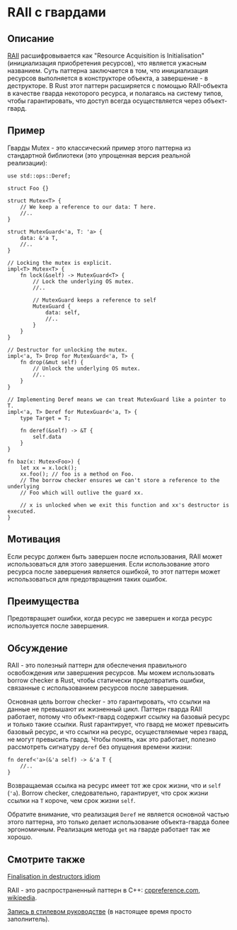 # RAII с гвардами

## Описание

[RAII][wikipedia] расшифровывается как "Resource Acquisition is Initialisation" (инициализация приобретения ресурсов), что является ужасным названием. Суть паттерна заключается в том, что инициализация ресурсов выполняется в конструкторе объекта, а завершение - в деструкторе. В Rust этот паттерн расширяется с помощью RAII-объекта в качестве гварда некоторого ресурса, и полагаясь на систему типов, чтобы гарантировать, что доступ всегда осуществляется через объект-гвард.

## Пример

Гварды Mutex - это классический пример этого паттерна из стандартной библиотеки (это упрощенная версия реальной реализации):

```rust,ignore
use std::ops::Deref;

struct Foo {}

struct Mutex<T> {
    // We keep a reference to our data: T here.
    //..
}

struct MutexGuard<'a, T: 'a> {
    data: &'a T,
    //..
}

// Locking the mutex is explicit.
impl<T> Mutex<T> {
    fn lock(&self) -> MutexGuard<T> {
        // Lock the underlying OS mutex.
        //..

        // MutexGuard keeps a reference to self
        MutexGuard {
            data: self,
            //..
        }
    }
}

// Destructor for unlocking the mutex.
impl<'a, T> Drop for MutexGuard<'a, T> {
    fn drop(&mut self) {
        // Unlock the underlying OS mutex.
        //..
    }
}

// Implementing Deref means we can treat MutexGuard like a pointer to T.
impl<'a, T> Deref for MutexGuard<'a, T> {
    type Target = T;

    fn deref(&self) -> &T {
        self.data
    }
}

fn baz(x: Mutex<Foo>) {
    let xx = x.lock();
    xx.foo(); // foo is a method on Foo.
    // The borrow checker ensures we can't store a reference to the underlying
    // Foo which will outlive the guard xx.

    // x is unlocked when we exit this function and xx's destructor is executed.
}
```

## Мотивация

Если ресурс должен быть завершен после использования, RAII может использоваться для этого завершения. Если использование этого ресурса после завершения является ошибкой, то этот паттерн может использоваться для предотвращения таких ошибок.

## Преимущества

Предотвращает ошибки, когда ресурс не завершен и когда ресурс используется после завершения.

## Обсуждение

RAII - это полезный паттерн для обеспечения правильного освобождения или завершения ресурсов. Мы можем использовать borrow checker в Rust, чтобы статически предотвратить ошибки, связанные с использованием ресурсов после завершения.

Основная цель borrow checker - это гарантировать, что ссылки на данные не превышают их жизненный цикл. Паттерн гварда RAII работает, потому что объект-гвард содержит ссылку на базовый ресурс и только такие ссылки. Rust гарантирует, что гвард не может превысить базовый ресурс, и что ссылки на ресурс, осуществляемые через гвард, не могут превысить гвард. Чтобы понять, как это работает, полезно рассмотреть сигнатуру `deref` без опущения времени жизни:

```rust,ignore
fn deref<'a>(&'a self) -> &'a T {
    //..
}
```

Возвращаемая ссылка на ресурс имеет тот же срок жизни, что и `self` (`'a`). Borrow checker, следовательно, гарантирует, что срок жизни ссылки на `T` короче, чем срок жизни `self`.

Обратите внимание, что реализация `Deref` не является основной частью этого паттерна, это только делает использование объекта-гварда более эргономичным. Реализация метода `get` на гварде работает так же хорошо.

## Смотрите также

[Finalisation in destructors idiom](../../idioms/dtor-finally.md)

RAII - это распространенный паттерн в C++: [cppreference.com](http://en.cppreference.com/w/cpp/language/raii),
[wikipedia][wikipedia].

[wikipedia]: https://en.wikipedia.org/wiki/Resource_Acquisition_Is_Initialization

[Запись в стилевом руководстве](https://doc.rust-lang.org/1.0.0/style/ownership/raii.html)
(в настоящее время просто заполнитель).